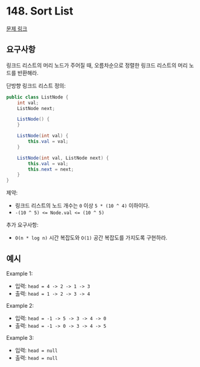 # 148. Sort List

[문제 링크](https://leetcode.com/problems/sort-list/)

## 요구사항

링크드 리스트의 머리 노드가 주어질 때, 오름차순으로 정렬한 링크드 리스트의 머리 노드를 반환해라.

단방향 링크드 리스트 정의:

```java
public class ListNode {
    int val;
    ListNode next;

    ListNode() {
    }

    ListNode(int val) {
        this.val = val;
    }

    ListNode(int val, ListNode next) {
        this.val = val;
        this.next = next;
    }
}
```

제약:

- 링크드 리스트의 노드 개수는 `0` 이상 `5 * (10 ^ 4)` 이하이다.
- `-(10 ^ 5) <= Node.val <= (10 ^ 5)`

추가 요구사항:

- `O(n * log n)` 시간 복잡도와 `O(1)` 공간 복잡도를 가지도록 구현하라.

## 예시

Example 1:

- 입력: `head = 4 -> 2 -> 1 -> 3`
- 출력: `head = 1 -> 2 -> 3 -> 4`

Example 2:

- 입력: `head = -1 -> 5 -> 3 -> 4 -> 0`
- 출력: `head = -1 -> 0 -> 3 -> 4 -> 5`

Example 3:

- 입력: `head = null`
- 출력: `head = null`

